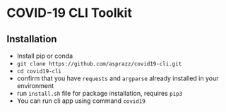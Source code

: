 # COVID-19 CLI Toolkit


## Installation
- Install pip or conda
- `git clone https://github.com/asprazz/covid19-cli.git`
- `cd covid19-cli`
- confirm that you have `requests` and `argparse` already installed in your environment
- run `install.sh` file for package installation, requires `pip3`
- You can run cli app using command `covid19`